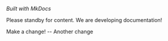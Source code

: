 *Built with MkDocs*

Please standby for content. We are developing documentation!

Make a change! -- Another change